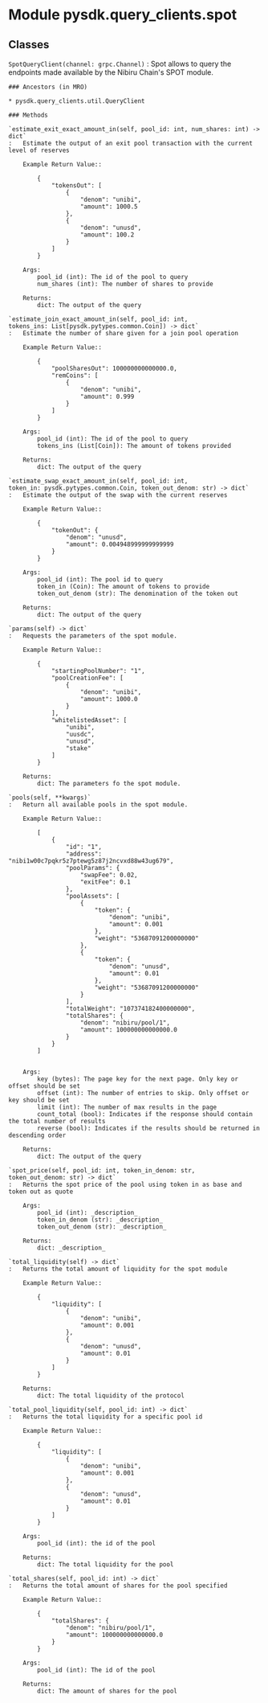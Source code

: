 Module pysdk.query_clients.spot
===============================

Classes
-------

`SpotQueryClient(channel: grpc.Channel)`
:   Spot allows to query the endpoints made available by the Nibiru Chain's SPOT module.

    ### Ancestors (in MRO)

    * pysdk.query_clients.util.QueryClient

    ### Methods

    `estimate_exit_exact_amount_in(self, pool_id: int, num_shares: int) ‑> dict`
    :   Estimate the output of an exit pool transaction with the current level of reserves

        Example Return Value::

            {
                "tokensOut": [
                    {
                        "denom": "unibi",
                        "amount": 1000.5
                    },
                    {
                        "denom": "unusd",
                        "amount": 100.2
                    }
                ]
            }

        Args:
            pool_id (int): The id of the pool to query
            num_shares (int): The number of shares to provide

        Returns:
            dict: The output of the query

    `estimate_join_exact_amount_in(self, pool_id: int, tokens_ins: List[pysdk.pytypes.common.Coin]) ‑> dict`
    :   Estimate the number of share given for a join pool operation

        Example Return Value::

            {
                "poolSharesOut": 100000000000000.0,
                "remCoins": [
                    {
                        "denom": "unibi",
                        "amount": 0.999
                    }
                ]
            }

        Args:
            pool_id (int): The id of the pool to query
            tokens_ins (List[Coin]): The amount of tokens provided

        Returns:
            dict: The output of the query

    `estimate_swap_exact_amount_in(self, pool_id: int, token_in: pysdk.pytypes.common.Coin, token_out_denom: str) ‑> dict`
    :   Estimate the output of the swap with the current reserves

        Example Return Value::

            {
                "tokenOut": {
                    "denom": "unusd",
                    "amount": 0.004948999999999999
                }
            }

        Args:
            pool_id (int): The pool id to query
            token_in (Coin): The amount of tokens to provide
            token_out_denom (str): The denomination of the token out

        Returns:
            dict: The output of the query

    `params(self) ‑> dict`
    :   Requests the parameters of the spot module.

        Example Return Value::

            {
                "startingPoolNumber": "1",
                "poolCreationFee": [
                    {
                        "denom": "unibi",
                        "amount": 1000.0
                    }
                ],
                "whitelistedAsset": [
                    "unibi",
                    "uusdc",
                    "unusd",
                    "stake"
                ]
            }

        Returns:
            dict: The parameters fo the spot module.

    `pools(self, **kwargs)`
    :   Return all available pools in the spot module.

        Example Return Value::

            [
                {
                    "id": "1",
                    "address": "nibi1w00c7pqkr5z7ptewg5z87j2ncvxd88w43ug679",
                    "poolParams": {
                        "swapFee": 0.02,
                        "exitFee": 0.1
                    },
                    "poolAssets": [
                        {
                            "token": {
                                "denom": "unibi",
                                "amount": 0.001
                            },
                            "weight": "53687091200000000"
                        },
                        {
                            "token": {
                                "denom": "unusd",
                                "amount": 0.01
                            },
                            "weight": "53687091200000000"
                        }
                    ],
                    "totalWeight": "107374182400000000",
                    "totalShares": {
                        "denom": "nibiru/pool/1",
                        "amount": 100000000000000.0
                    }
                }
            ]


        Args:
            key (bytes): The page key for the next page. Only key or offset should be set
            offset (int): The number of entries to skip. Only offset or key should be set
            limit (int): The number of max results in the page
            count_total (bool): Indicates if the response should contain the total number of results
            reverse (bool): Indicates if the results should be returned in descending order

        Returns:
            dict: The output of the query

    `spot_price(self, pool_id: int, token_in_denom: str, token_out_denom: str) ‑> dict`
    :   Returns the spot price of the pool using token in as base and token out as quote

        Args:
            pool_id (int): _description_
            token_in_denom (str): _description_
            token_out_denom (str): _description_

        Returns:
            dict: _description_

    `total_liquidity(self) ‑> dict`
    :   Returns the total amount of liquidity for the spot module

        Example Return Value::

            {
                "liquidity": [
                    {
                        "denom": "unibi",
                        "amount": 0.001
                    },
                    {
                        "denom": "unusd",
                        "amount": 0.01
                    }
                ]
            }

        Returns:
            dict: The total liquidity of the protocol

    `total_pool_liquidity(self, pool_id: int) ‑> dict`
    :   Returns the total liquidity for a specific pool id

        Example Return Value::

            {
                "liquidity": [
                    {
                        "denom": "unibi",
                        "amount": 0.001
                    },
                    {
                        "denom": "unusd",
                        "amount": 0.01
                    }
                ]
            }

        Args:
            pool_id (int): the id of the pool

        Returns:
            dict: The total liquidity for the pool

    `total_shares(self, pool_id: int) ‑> dict`
    :   Returns the total amount of shares for the pool specified

        Example Return Value::

            {
                "totalShares": {
                    "denom": "nibiru/pool/1",
                    "amount": 100000000000000.0
                }
            }

        Args:
            pool_id (int): The id of the pool

        Returns:
            dict: The amount of shares for the pool
